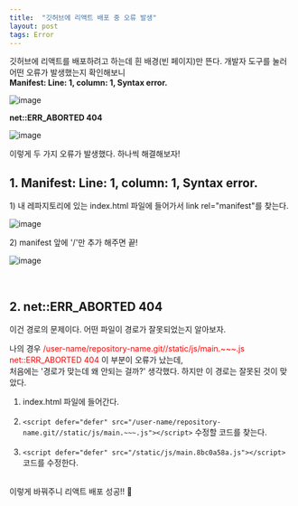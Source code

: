 ```yaml
---
title:  "깃허브에 리액트 배포 중 오류 발생"
layout: post
tags: Error
---
```


<p>
  깃허브에 리액트를 배포하려고 하는데 흰 배경(빈 페이지)만 뜬다. 개발자 도구를 눌러 어떤 오류가 발생했는지 확인해보니 <br>
  <strong>Manifest: Line: 1, column: 1, Syntax error.</strong>
</p>
  
![image](https://user-images.githubusercontent.com/108778921/189516802-c4b543bb-5f24-4e34-a0d1-e8aff3766b6f.png)

<p><strong>net::ERR_ABORTED 404</strong></p>
  
![image](https://user-images.githubusercontent.com/108778921/189516663-c6475c90-6cdb-44e9-bdbc-912d853bb3ab.png)<br>

  
<p>
  이렇게 두 가지 오류가 발생했다. 하나씩 해결해보자!
</p>

## 1. Manifest: Line: 1, column: 1, Syntax error.

<p> 1)  내 레파지토리에 있는 index.html 파일에 들어가서 link rel="manifest"를 찾는다. </p>
 
![image](https://user-images.githubusercontent.com/108778921/189516844-4fee2fae-6eb7-443d-b952-1e8c6934eff0.png)


<p> 2)  manifest 앞에 '/'만 추가 해주면 끝! </p>

![image](https://user-images.githubusercontent.com/108778921/189516935-56e15f36-bf55-4d2f-957b-a400f1808374.png)

<br>

## 2. net::ERR_ABORTED 404
<p> 이건 경로의 문제이다. 어떤 파일이 경로가 잘못되었는지 알아보자. </p>

<p>
  나의 경우 <span style="color:red">/user-name/repository-name.git//static/js/main.~~~.js net::ERR_ABORTED 404</span> 이 부분이 오류가 났는데,<br>
  처음에는 '경로가 맞는데 왜 안되는 걸까?' 생각했다. 하지만 이 경로는 잘못된 것이 맞았다.
</p>

1) index.html 파일에 들어간다. <br><br>
2) `<script defer="defer" src="/user-name/repository-name.git//static/js/main.~~~.js"></script>` 수정할 코드를 찾는다. <br><br>
3) `<script defer="defer" src="/static/js/main.8bc0a58a.js"></script>` 코드를 수정한다. <br><br>

<p> 이렇게 바꿔주니 리액트 배포 성공!! 👏 </p>


